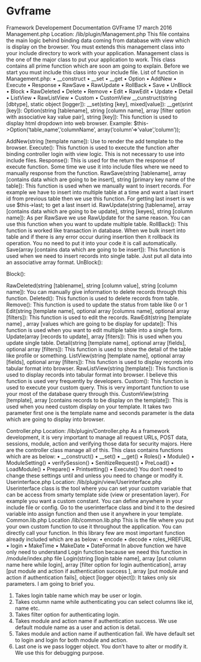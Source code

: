 # Gvframe
Framework Developement
Documentation GVFrame
17 march 2016
Management.php
Location: /lib/plugin/Management.php
This file contains the main logic behind binding data coming from database with view which is display on the browser. You must extends this management class into your include directory to work with your application. Management class is the one of the major class to put your application to work. This class contains all prime function which are soon am going to explain. Before we start you must include this class into your include file.
List of function in Management.php: 
•	__construct
•	__set
•	__get
•	Option
•	AddNew
•	Execute
•	Response
•	RawSave
•	RawUpdate
•	RollBack
•	Save
•	UnBlock
•	Block
•	RawDeleted
•	Delete
•	Remove
•	Edit
•	RawEdit
•	Update
•	Detail
•	ListView
•	RawListView
•	Custom
•	CustomView
__cunstruct(string [dbtype], static object [logger]):
__set(sting [key], mixed[value]):
__get(srint [key]):
Option(string [tablename], string [column name], array [filter option with associative kay value pair], string [key]):
This function is used to display html dropdown into web browser. 
Example:
$this->Option(‘table_name’,’columnName’, array(‘column’=>’value’,’column’));
 
AddNew(string [template name]):
Use to render the add template to the browser.
Execute():
This function is used to execute the function after binding controller login with view logic. This is not necessary to use into include files. 
Response():
This is used for the return the response of execute function. Some time we use it into include files where we need to manually response from the function.
RawSave(string [tablename], array [contains data which are going to be insert], string [primary key name of the table]):
This function is used when we manually want to insert records. For example we have to insert into multiple table at a time and want a last insert id from previous table then we use this function. For getting last insert is we use $this->last; to get a last insert id.
RawUpdate(string [tablename], array [contains data which are going to be update], string [keyes], string [column name]):
As per RawSave we use RawUpdate for the same reason. You can use this function when you want to update multiple table.
RollBack():
This function is worked like transaction in database. When we bulk insert into table and if there is any error occur during insertion then it rollback its operation. You no need to put it into your code it is call automatically.
Save(array [contains data which are going to be insert]):
This function is used when we need to insert records into single table. Just put all data into an associative array format.
UnBlock():

Block():

RawDeleted(string [tablename], string [column value], string [column name]):
You can manually give information to delete records through this function.
Deleted():
This function is used to delete records from table.
Remove():
This function is used to update the status from table like 0 or 1 
Edit(string [template name], optional array [columns name], optional array [filters]):
This function is used to edit the records.
RawEdit(string [template name] , array [values which are going to be display for update]):
This function is used when you want to edit multiple table into a single form.
Update(array [records to update], array [fiters]):
This is used when you update single table.
Detail(string [template name], optional array [fields], optional array [filters]):
This function is used to show the detail of the table like profile or something.
ListView(string [template name], optional array [fields], optional array [filters]):
This function is used to display records into tabular format into browser.
RawListView(string [template]):
This function is used to display records into tabular format into browser. I believe this function is used very frequently by developers. 
Custom():
This function is used to execute your custom query. This is very important function to use your most of the database query through this.
CustomView(string [template], array [contains records to be display on the template]):
This is used when you need custom display on your template. It takes two parameter first one is the template name and seconds parameter is the data which are going to display into browser.

Controller.php
Location: /lib/plugin/Controller.php
As a framework development, it is very important to manage all request URLs, POST data, sessions, module, action and verifying those data for security majors. Here are the controller class manage all of this. This class contains functions which are as below: 
•	__construct()
•	__set()
•	__get()
•	Roles()
•	Module()
•	ModuleSetting()
•	verifySession()
•	SenitizeRequest()
•	PreLoad()
•	LoadModule()
•	Prepare()
•	Printsetting()
•	Execute()
You don’t need to change these settings until and unless you need to change or modify it. 
Userinterface.php
Location: /lib/plugin/view/Userinterface.php
Userinterface class is the tool where you can set your custom variable that can be access from smarty template side (view or presentation layer). For example you want a custom constant. You can define anywhere in your include file or config. Go to the userinterface class and bind it to the desired variable into assign function and then use it anywhere in your template.
Common.lib.php 
Location /lib/common.lib.php
This is the file where you put your own custom function to use it throughout the application. You can directly call your function. In this library few are most important function already included which are as below:
•	encode
•	decode
•	roles_HREFURL
•	login
•	MakeTime
•	MakeDate
•	DateFormat
In above function we have only need to understand Login function because we need this function in /module/index.php file
Login(string [login table name], array [put column name here while login], array [filter option for login authentication], array [put module and action if authentication success ], array [put module and action if authentication fails], object [logger object]):
It takes only six parameters. I am going to brief you. 
1.	Takes login table name which may be user or login.
2.	Takes column name while authenticating you can select columns like id, name etc.
3.	Takes filter option for authenticating login.
4.	Takes module and action name if authentication success. We use default module name as a user and action is detail. 
5.	Takes module and action name if authentication fail. We have default set to login and login for both module and action. 
6.	Last one is we pass logger object. You don’t have to alter or modify it. We use this for debugging purpose. 


